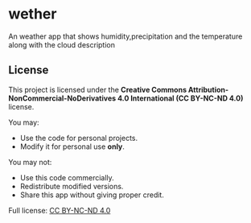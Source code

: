 # wether
An weather app that shows humidity,precipitation and the temperature along with the cloud description




## License

This project is licensed under the **Creative Commons Attribution-NonCommercial-NoDerivatives 4.0 International (CC BY-NC-ND 4.0)** license.

You may:
- Use the code for personal projects.
- Modify it for personal use **only**.

You may not:
- Use this code commercially.
- Redistribute modified versions.
- Share this app without giving proper credit.

Full license: [CC BY-NC-ND 4.0](https://creativecommons.org/licenses/by-nc-nd/4.0/)

